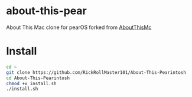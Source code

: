 # about-this-pear

About This Mac clone for pearOS forked from [AboutThisMc](https://github.com/hungngocphat01/AboutThisMc)



# Install

```bash
cd ~
git clone https://github.com/RickRollMaster101/About-This-Pearintosh
cd About-This-Pearintosh
chmod +x install.sh
./install.sh
```
